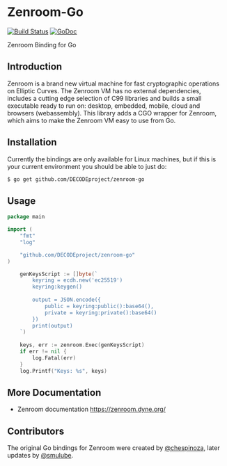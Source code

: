 # Zenroom-Go

[![Build Status](https://travis-ci.org/DECODEproject/zenroom-go.svg?branch=master)](https://travis-ci.org/DECODEproject/zenroom-go)
[![GoDoc](https://godoc.org/github.com/DECODEproject/zenroom-go?status.svg)](https://godoc.org/github.com/DECODEproject/zenroom-go)

Zenroom Binding for Go

## Introduction

Zenroom is a brand new virtual machine for fast cryptographic operations on Elliptic Curves. The Zenroom VM has no external dependencies, includes a cutting edge selection of C99 libraries and builds a small executable ready to run on: desktop, embedded, mobile, cloud and browsers (webassembly). This library adds a CGO wrapper for Zenroom, which aims to make the Zenroom VM easy to use from Go.

## Installation

Currently the bindings are only available for Linux machines, but if this is your current environment you should be able to just do:

```bash
$ go get github.com/DECODEproject/zenroom-go
```

## Usage

```go
package main

import (
	"fmt"
	"log"

	"github.com/DECODEproject/zenroom-go"
)

	genKeysScript := []byte(`
		keyring = ecdh.new('ec25519')
		keyring:keygen()
		
		output = JSON.encode({
			public = keyring:public():base64(),
			private = keyring:private():base64()
		})
		print(output)
	`)
	
	keys, err := zenroom.Exec(genKeysScript)
	if err != nil {
		log.Fatal(err)
	}
	log.Printf("Keys: %s", keys)

 ```

## More Documentation

 * Zenroom documentation https://zenroom.dyne.org/
 
## Contributors

The original Go bindings for Zenroom were created by [@chespinoza](https://github.com/chespinoza), later updates by [@smulube](https://github.com/smulube).
